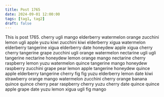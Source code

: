 ```yaml
---
title: Post 1765
date: 2024-09-01 12:00:00
tags: [tag1, tag2]
draft: false
---
```

This is post 1765.
cherry
ugli
mango
elderberry
watermelon
orange
zucchini
lemon
ugli
apple
yuzu
kiwi
zucchini
kiwi
elderberry
xigua
watermelon
elderberry
tangerine
xigua
elderberry
date
honeydew
apple
xigua
cherry
cherry
tangerine
grape
zucchini
ugli
orange
watermelon
nectarine
ugli
ugli
tangerine
nectarine
honeydew
lemon
orange
mango
nectarine
cherry
raspberry
lemon
yuzu
watermelon
quince
tangerine
mango
honeydew
raspberry
zucchini
grape
pear
lemon
apple
tangerine
honeydew
quince
apple
elderberry
tangerine
cherry
fig
fig
yuzu
elderberry
lemon
date
kiwi
strawberry
orange
mango
watermelon
zucchini
cherry
orange
banana
quince
quince
cherry
pear
raspberry
cherry
yuzu
cherry
date
quince
quince
apple
grape
date
yuzu
lemon
xigua
ugli
fig
mango
